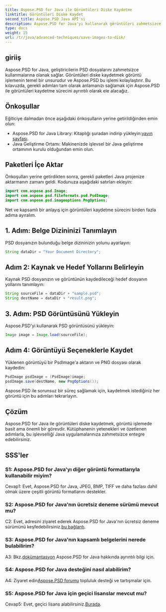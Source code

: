 ```yaml
---
title: Aspose.PSD for Java ile Görüntüleri Diske Kaydetme
linktitle: Görüntüleri Diske Kaydet
second_title: Aspose.PSD Java API'si
description: Aspose.PSD for Java'yı kullanarak görüntüleri zahmetsizce diske kaydedin. PSD dosyalarının işlenmesi için güçlü bir Java kütüphanesi.
type: docs
weight: 15
url: /tr/java/advanced-techniques/save-images-to-disk/
---
```

## giriiş

Aspose.PSD for Java, geliştiricilerin PSD dosyalarını zahmetsizce kullanmalarına olanak sağlar. Görüntüleri diske kaydetmek görüntü işlemenin temel bir unsurudur ve Aspose.PSD bu işlemi kolaylaştırır. Bu kılavuzda, gerekli adımları tam olarak anlamanızı sağlamak için Aspose.PSD ile görüntüleri kaydetme sürecini ayrıntılı olarak ele alacağız.

## Önkoşullar

Eğiticiye dalmadan önce aşağıdaki önkoşulların yerine getirildiğinden emin olun:

-  Aspose.PSD for Java Library: Kitaplığı şuradan indirip yükleyin:[yayın sayfası](https://releases.aspose.com/psd/java/).
- Java Geliştirme Ortamı: Makinenizde işlevsel bir Java geliştirme ortamının kurulu olduğundan emin olun.

## Paketleri İçe Aktar

Önkoşulları yerine getirdikten sonra, gerekli paketleri Java projenize aktarmanın zamanı geldi. Kodunuza aşağıdaki satırları ekleyin:

```java
import com.aspose.psd.Image;
import com.aspose.psd.fileformats.psd.PsdImage;
import com.aspose.psd.imageoptions.PngOptions;
```

Net ve kapsamlı bir anlayış için görüntüleri kaydetme sürecini birden fazla adıma ayıralım.

## 1. Adım: Belge Dizininizi Tanımlayın

PSD dosyanızın bulunduğu belge dizininizin yolunu ayarlayın:

```java
String dataDir = "Your Document Directory";
```

## Adım 2: Kaynak ve Hedef Yollarını Belirleyin

Kaynak PSD dosyanızın ve görüntünün kaydedileceği hedef dosyanın yollarını tanımlayın:

```java
String sourceFile = dataDir + "sample.psd";
String destName = dataDir + "result.png";
```

## 3. Adım: PSD Görüntüsünü Yükleyin

Aspose.PSD'yi kullanarak PSD görüntüsünü yükleyin:

```java
Image image = Image.load(sourceFile);
```

## Adım 4: Görüntüyü Seçeneklerle Kaydet

Yüklenen görüntüyü bir PsdImage'a aktarın ve PNG dosyası olarak kaydedin:

```java
PsdImage psdImage = (PsdImage)image;
psdImage.save(destName, new PngOptions());
```

Aspose.PSD ile sorunsuz bir süreç sağlamak için, kaydetmek istediğiniz her görüntü için bu adımları tekrarlayın.

## Çözüm

Aspose.PSD for Java ile görüntüleri diske kaydetmek, görüntü işlemede basit ama önemli bir görevdir. Kütüphanenin yetenekleri ve özetlenen adımlarla, bu işlevselliği Java uygulamalarınıza zahmetsizce entegre edebilirsiniz.

## SSS'ler

### S1: Aspose.PSD for Java'yı diğer görüntü formatlarıyla kullanabilir miyim?

Cevap1: Evet, Aspose.PSD for Java, JPEG, BMP, TIFF ve daha fazlası dahil olmak üzere çeşitli görüntü formatlarını destekler.

### S2: Aspose.PSD for Java'nın ücretsiz deneme sürümü mevcut mu?

 C2: Evet, adresini ziyaret ederek Aspose.PSD for Java'nın ücretsiz deneme sürümünü keşfedebilirsiniz.[bu bağlantı](https://releases.aspose.com/).

### S3: Aspose.PSD for Java'nın kapsamlı belgelerini nerede bulabilirim?

 A3: Bkz.[dokümantasyon](https://reference.aspose.com/psd/java/) Aspose.PSD for Java hakkında ayrıntılı bilgi için.

### S4: Aspose.PSD for Java desteğini nasıl alabilirim?

 A4: Ziyaret edin[Aspose.PSD forumu](https://forum.aspose.com/c/psd/34) topluluk desteği ve tartışmalar için.

### S5: Aspose.PSD for Java için geçici lisanslar mevcut mu?

 Cevap5: Evet, geçici lisans alabilirsiniz.[Burada](https://purchase.aspose.com/temporary-license/).